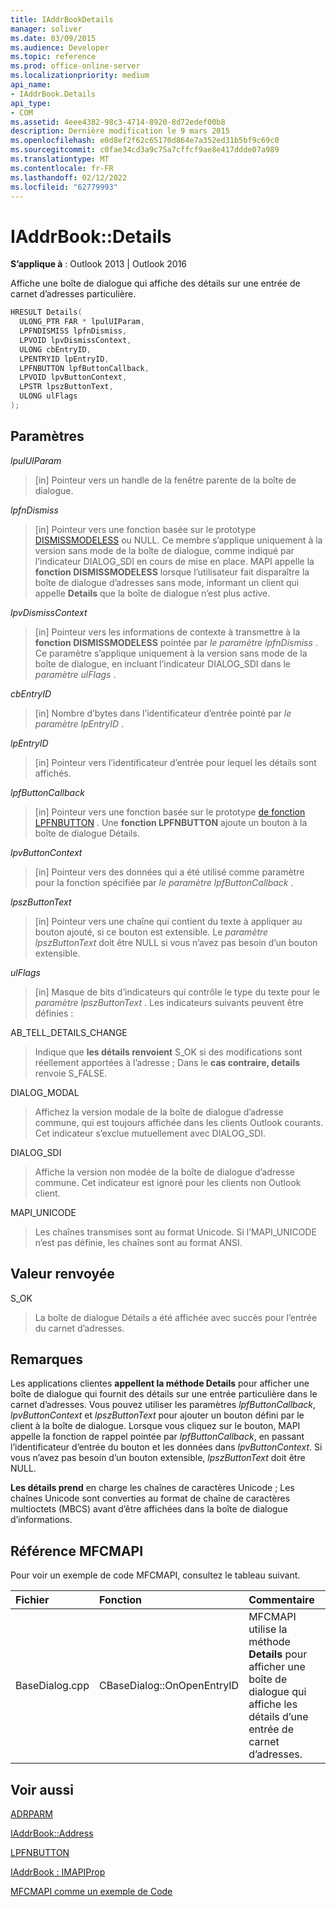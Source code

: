 ```yaml
---
title: IAddrBookDetails
manager: soliver
ms.date: 03/09/2015
ms.audience: Developer
ms.topic: reference
ms.prod: office-online-server
ms.localizationpriority: medium
api_name:
- IAddrBook.Details
api_type:
- COM
ms.assetid: 4eee4382-98c3-4714-8920-8d72edef00b8
description: Dernière modification le 9 mars 2015
ms.openlocfilehash: e0d8ef2f62c65170d864e7a352ed31b5bf9c69c0
ms.sourcegitcommit: c0fae34cd3a9c75a7cffcf9ae8e417ddde07a989
ms.translationtype: MT
ms.contentlocale: fr-FR
ms.lasthandoff: 02/12/2022
ms.locfileid: "62779993"
---
```

# <a name="iaddrbookdetails"></a>IAddrBook::Details

  
  
**S’applique à** : Outlook 2013 | Outlook 2016 
  
Affiche une boîte de dialogue qui affiche des détails sur une entrée de carnet d’adresses particulière.
  
```cpp
HRESULT Details(
  ULONG_PTR FAR * lpulUIParam,
  LPFNDISMISS lpfnDismiss,
  LPVOID lpvDismissContext,
  ULONG cbEntryID,
  LPENTRYID lpEntryID,
  LPFNBUTTON lpfButtonCallback,
  LPVOID lpvButtonContext,
  LPSTR lpszButtonText,
  ULONG ulFlags
);
```

## <a name="parameters"></a>Paramètres

 _lpulUIParam_
  
> [in] Pointeur vers un handle de la fenêtre parente de la boîte de dialogue.
    
 _lpfnDismiss_
  
> [in] Pointeur vers une fonction basée sur le prototype [DISMISSMODELESS](dismissmodeless.md) ou NULL. Ce membre s’applique uniquement à la version sans mode de la boîte de dialogue, comme indiqué par l’indicateur DIALOG_SDI en cours de mise en place. MAPI appelle la **fonction DISMISSMODELESS** lorsque l’utilisateur fait disparaître la boîte de dialogue d’adresses sans mode, informant un client qui appelle **Details** que la boîte de dialogue n’est plus active. 
    
 _lpvDismissContext_
  
> [in] Pointeur vers les informations de contexte à transmettre à la **fonction DISMISSMODELESS** pointée par  _le paramètre lpfnDismiss_ . Ce paramètre s’applique uniquement à la version sans mode de la boîte de dialogue, en incluant l’indicateur DIALOG_SDI dans le _paramètre ulFlags_ . 
    
 _cbEntryID_
  
> [in] Nombre d’bytes dans l’identificateur d’entrée pointé par  _le paramètre lpEntryID_ . 
    
 _lpEntryID_
  
> [in] Pointeur vers l’identificateur d’entrée pour lequel les détails sont affichés.
    
 _lpfButtonCallback_
  
> [in] Pointeur vers une fonction basée sur le prototype [de fonction LPFNBUTTON](lpfnbutton.md) . Une **fonction LPFNBUTTON** ajoute un bouton à la boîte de dialogue Détails. 
    
 _lpvButtonContext_
  
> [in] Pointeur vers des données qui a été utilisé comme paramètre pour la fonction spécifiée par  _le paramètre lpfButtonCallback_ . 
    
 _lpszButtonText_
  
> [in] Pointeur vers une chaîne qui contient du texte à appliquer au bouton ajouté, si ce bouton est extensible. Le  _paramètre lpszButtonText_ doit être NULL si vous n’avez pas besoin d’un bouton extensible. 
    
 _ulFlags_
  
> [in] Masque de bits d’indicateurs qui contrôle le type du texte pour le  _paramètre lpszButtonText_ . Les indicateurs suivants peuvent être définies : 
    
AB_TELL_DETAILS_CHANGE
  
> Indique que **les détails renvoient** S_OK si des modifications sont réellement apportées à l’adresse ; Dans le **cas contraire, details** renvoie S_FALSE. 
    
DIALOG_MODAL
  
> Affichez la version modale de la boîte de dialogue d’adresse commune, qui est toujours affichée dans les clients Outlook courants. Cet indicateur s’exclue mutuellement avec DIALOG_SDI.
    
DIALOG_SDI
  
>  Affiche la version non modée de la boîte de dialogue d’adresse commune. Cet indicateur est ignoré pour les clients non Outlook client. 
    
MAPI_UNICODE 
  
> Les chaînes transmises sont au format Unicode. Si l’MAPI_UNICODE n’est pas définie, les chaînes sont au format ANSI.
    
## <a name="return-value"></a>Valeur renvoyée

S_OK 
  
> La boîte de dialogue Détails a été affichée avec succès pour l’entrée du carnet d’adresses.
    
## <a name="remarks"></a>Remarques

Les applications clientes **appellent la méthode Details** pour afficher une boîte de dialogue qui fournit des détails sur une entrée particulière dans le carnet d’adresses. Vous pouvez utiliser les paramètres  _lpfButtonCallback_,  _lpvButtonContext_ et  _lpszButtonText_ pour ajouter un bouton défini par le client à la boîte de dialogue. Lorsque vous cliquez sur le bouton, MAPI appelle la fonction de rappel pointée par  _lpfButtonCallback_, en passant l’identificateur d’entrée du bouton et les données dans  _lpvButtonContext_. Si vous n’avez pas besoin d’un bouton extensible,  _lpszButtonText_ doit être NULL. 
  
 **Les détails prend** en charge les chaînes de caractères Unicode ; Les chaînes Unicode sont converties au format de chaîne de caractères multioctets (MBCS) avant d’être affichées dans la boîte de dialogue d’informations. 
  
## <a name="mfcmapi-reference"></a>Référence MFCMAPI

Pour voir un exemple de code MFCMAPI, consultez le tableau suivant.
  
|**Fichier**|**Fonction**|**Commentaire**|
|:-----|:-----|:-----|
|BaseDialog.cpp  <br/> |CBaseDialog::OnOpenEntryID  <br/> |MFCMAPI utilise la méthode **Details** pour afficher une boîte de dialogue qui affiche les détails d’une entrée de carnet d’adresses. |
   
## <a name="see-also"></a>Voir aussi



[ADRPARM](adrparm.md)
  
[IAddrBook::Address](iaddrbook-address.md)
  
[LPFNBUTTON](lpfnbutton.md)
  
[IAddrBook : IMAPIProp](iaddrbookimapiprop.md)


[MFCMAPI comme un exemple de Code](mfcmapi-as-a-code-sample.md)

